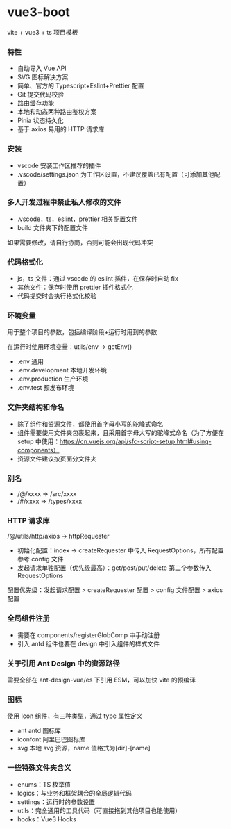 # vue3-boot

vite + vue3 + ts 项目模板

### 特性

- 自动导入 Vue API
- SVG 图标解决方案
- 简单、官方的 Typescript+Eslint+Prettier 配置
- Git 提交代码校验
- 路由缓存功能
- 本地和动态两种路由鉴权方案
- Pinia 状态持久化
- 基于 axios 易用的 HTTP 请求库

### 安装

- vscode 安装工作区推荐的插件
- .vscode/settings.json 为工作区设置，不建议覆盖已有配置（可添加其他配置）

### 多人开发过程中禁止私人修改的文件

- .vscode，ts，eslint，prettier 相关配置文件
- build 文件夹下的配置文件

如果需要修改，请自行协商，否则可能会出现代码冲突

### 代码格式化

- js，ts 文件：通过 vscode 的 eslint 插件，在保存时自动 fix
- 其他文件：保存时使用 prettier 插件格式化
- 代码提交时会执行格式化校验

### 环境变量

用于整个项目的参数，包括编译阶段+运行时用到的参数

在运行时使用环境变量：utils/env -> getEnv()

- .env 通用
- .env.development 本地开发环境
- .env.production 生产环境
- .env.test 预发布环境

### 文件夹结构和命名

- 除了组件和资源文件，都使用首字母小写的驼峰式命名
- 组件需要使用文件夹包裹起来，且采用首字母大写的驼峰式命名（为了方便在 setup 中使用：https://cn.vuejs.org/api/sfc-script-setup.html#using-components）
- 资源文件建议按页面分文件夹

### 别名

- /@/xxxx => /src/xxxx
- /#/xxxx => /types/xxxx

### HTTP 请求库

/@/utils/http/axios -> httpRequester

- 初始化配置：index -> createRequester 中传入 RequestOptions，所有配置参考 config 文件
- 发起请求单独配置（优先级最高）：get/post/put/delete 第二个参数传入 RequestOptions

配置优先级：发起请求配置 > createRequester 配置 > config 文件配置 > axios 配置

### 全局组件注册

- 需要在 components/registerGlobComp 中手动注册
- 引入 antd 组件也要在 design 中引入组件的样式文件

### 关于引用 Ant Design 中的资源路径

需要全部在 ant-design-vue/es 下引用 ESM，可以加快 vite 的预编译

### 图标

使用 Icon 组件，有三种类型，通过 type 属性定义

- ant antd 图标库
- iconfont 阿里巴巴图标库
- svg 本地 svg 资源，name 值格式为[dir]-[name]

### 一些特殊文件夹含义

- enums：TS 枚举值
- logics：与业务和框架耦合的全局逻辑代码
- settings：运行时的参数设置
- utils：完全通用的工具代码（可直接拖到其他项目也能使用）
- hooks：Vue3 Hooks
